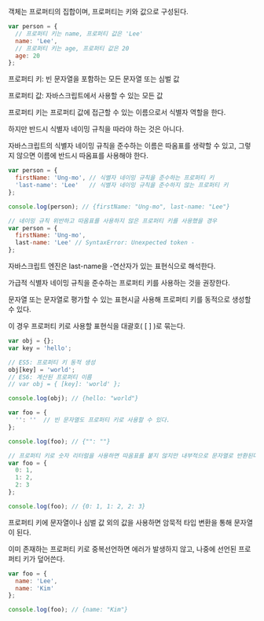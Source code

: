 객체는 프로퍼티의 집합이며, 프로퍼티는 키와 값으로 구성된다.

```jsx
var person = {
  // 프로퍼티 키는 name, 프로퍼티 값은 'Lee'
  name: 'Lee',
  // 프로퍼티 키는 age, 프로퍼티 값은 20
  age: 20
};
```

프로퍼티 키: 빈 문자열을 포함하는 모든 문자열 또는 심벌 값

프로퍼티 값: 자바스크립트에서 사용할 수 있는 모든 값

프로퍼티 키는 프로퍼티 값에 접근할 수 있는 이름으로서 식별자 역할을 한다. 

하지만 반드시 식별자 네이밍 규칙을 따라야 하는 것은 아니다.

자바스크립트의 식별자 네이밍 규칙을 준수하는 이름은 따옴표를 생략할 수 있고, 그렇지 않으면 이름에 반드시 따옴표를 사용해야 한다.

```jsx
var person = {
  firstName: 'Ung-mo', // 식별자 네이밍 규칙을 준수하는 프로퍼티 키
  'last-name': 'Lee'   // 식별자 네이밍 규칙을 준수하지 않는 프로퍼티 키
};

console.log(person); // {firstName: "Ung-mo", last-name: "Lee"}

// 네이밍 규칙 위반하고 따옴표를 사용하지 않은 프로퍼티 키를 사용했을 경우
var person = {
  firstName: 'Ung-mo',
  last-name: 'Lee' // SyntaxError: Unexpected token -
};
```

자바스크립트 엔진은 last-name을 -연산자가 있는 표현식으로 해석한다.

가급적 식별자 네이밍 규칙을 준수하는 프로퍼티 키를 사용하는 것을 권장한다.

문자열 또는 문자열로 평가할 수 있는 표현시글 사용해 프로퍼티 키를 동적으로 생성할 수 있다.

이 경우 프로퍼티 키로 사용할 표현식을 대괄호( [ ] )로 묶는다.

```jsx
var obj = {};
var key = 'hello';

// ES5: 프로퍼티 키 동적 생성
obj[key] = 'world';
// ES6: 계산된 프로퍼티 이름
// var obj = { [key]: 'world' };

console.log(obj); // {hello: "world"}
```

```jsx
var foo = {
  '': ''  // 빈 문자열도 프로퍼티 키로 사용할 수 있다.
};

console.log(foo); // {"": ""}

// 프로퍼티 키로 숫자 리터럴을 사용하면 따옴표를 붙지 않지만 내부적으로 문자열로 반환된다.
var foo = {
  0: 1,
  1: 2,
  2: 3
};

console.log(foo); // {0: 1, 1: 2, 2: 3}
```

프로퍼티 키에 문자열이나 심벌 값 외의 값을 사용하면 암묵적 타입 변환을 통해 문자열이 된다.

이미 존재하는 프로퍼티 키로 중복선언하면 에러가 발생하지 않고, 나중에 선언된 프로퍼티 키가 덮어쓴다.

```jsx
var foo = {
  name: 'Lee',
  name: 'Kim'
};

console.log(foo); // {name: "Kim"}
```
